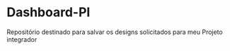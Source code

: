 # Dashboard-PI
Repositório destinado para salvar os designs solicitados para meu Projeto integrador

